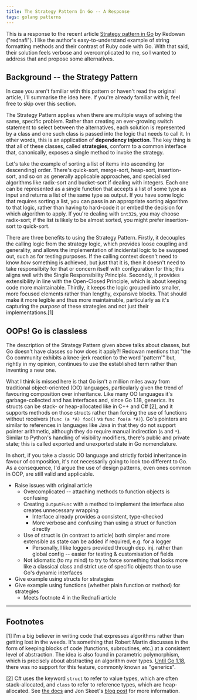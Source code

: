 ```yaml
---
title: The Strategy Pattern In Go -- A Response
tags: golang patterns
---
```


This is a response to the recent article [Strategy pattern in Go](https://rednafi.com/go/strategy_pattern/) by Redowan ("rednafi").
I like the author's easy-to-understand example of string formatting methods and their contrast of Ruby code with Go.
With that said, their solution feels verbose and overcomplicated to me, so I wanted to address that and propose some alternatives.

## Background -- the Strategy Pattern

In case you aren't familiar with this pattern or haven't read the original article, I'll summarise the idea here.
If you're already familiar with it, feel free to skip over this section.

The Strategy Pattern applies when there are multiple ways of solving the same, specific problem.
Rather than creating an ever-growing switch statement to select between the alternatives, each solution is represented by a class and one such class is passed into the logic that needs to call it.
In other words, this is an application of **dependency injection**.
The key thing is that all of these classes, called **strategies**, conform to a common interface that, canonically, exposes a single method to invoke the strategy.

Let's take the example of sorting a list of items into ascending (or descending) order.
There's quick-sort, merge-sort, heap-sort, insertion-sort, and so on as generally applicable approaches, and specialised algorithms like radix-sort and bucket-sort if dealing with integers.
Each one can be represented as a single function that accepts a list of some type as input and returns a list of the same type as output.
If you have some logic that requires sorting a list, you can pass in an appropriate sorting algorithm to that logic, rather than having to hard-code it or embed the decision for which algorithm to apply.
If you're dealing with `int32`s, you may choose radix-sort; if the list is likely to be almost sorted, you might prefer insertion-sort to quick-sort.

There are three benefits to using the Strategy Pattern.
Firstly, it decouples the calling logic from the strategy logic, which provides loose coupling and generality, and allows the implementation of incidental logic to be swapped out, such as for testing purposes.
If the calling context doesn't need to know _how_ something is achieved, but just that it is, then it doesn't need to take responsilbity for that or concern itself with configuration for this; this aligns well with the Single Responsibility Principle.
Secondly, it provides extensibility in line with the Open-Closed Principle, which is about keeping code more maintainable.
Thirdly, it keeps the logic grouped into smaller, more focused elements rather than lengthy, expansive blocks.
That should make it more legible and thus more maintainable, particularly as it's capturing the _purpose_ of these strategies and not just their implementations.[1]

## OOPs!  Go is classless

The description of the Strategy Pattern given above talks about classes, but Go doesn't have classes so how does it apply?!
Redowan mentions that "the Go community exhibits a knee-jerk reaction to the word 'pattern'" but, rightly in my opinion, continues to use the established term rather than inventing a new one.

What I think is missed here is that Go isn't a million miles away from traditional object-oriented (OO) languages, particularly given the trend of favouring composition over inheritance.
Like many OO languages it's garbage-collected and has interfaces and, since Go 1.18, generics.
Its structs can be stack- or heap-allocated like in C++ and C# [2], and it supports methods on those structs rather than forcing the use of functions without receivers (`func (a *A) foo()` vs `func foo(a *A)`).
Go's pointers are similar to references in languages like Java in that they do not support pointer arithmetic, although they do require manual indirection (`&` and `*`).
Similar to Python's handling of visibility modifiers, there's public and private state; this is called exported and unexported state in Go nomenclature.

In short, if you take a classic OO language and strictly forbid inheritance in favour of composition, it's not necessarily going to look too different to Go.
As a consequence, I'd argue the use of design patterns, even ones common in OOP, are still valid and applicable.

* Raise issues with original article
  * Overcomplicated -- attaching methods to function objects is confusing
  * Creating `OutputFunc` with a method to implement the interface also creates unnecessary wrapping
    * Interface already provides a consistent, type-checked
    * More verbose and confusing than using a struct or function directly
  * Use of struct is (in contrast to article) both simpler and more extensible as state can be added if required, e.g. for a logger
    * Personally, I like loggers provided through dep. inj. rather than global config -- easier for testing & customisation of fields
  * Not idiomatic (to my mind) to try to force something that looks more like a classical class and strict use of specific objects than to use Go's dynamic interfaces
* Give example using structs for strategies
* Give example using functions (whether plain function or method) for strategies
  * Meets footnote 4 in the Rednafi article

---

## Footnotes

[1] I'm a big believer in writing code that expresses algorithms rather than getting lost in the weeds.
It's something that Robert Martin discusses in the form of keeping blocks of code (functions, subroutines, etc.) at a consistent level of abstraction.
The idea is also found in parametric polymorphism, which is precisely about abstracting an algorithm over types.
[Until Go 1.18](https://go.dev/blog/intro-generics), there was no support for this feature, commonly known as "generics".

[2] C# uses the keyword `struct` to refer to value types, which are often stack-allocated, and `class` to refer to reference types, which are heap-allocated.
See [the docs](https://learn.microsoft.com/en-us/dotnet/standard/design-guidelines/choosing-between-class-and-struct) and Jon Skeet's [blog post](https://jonskeet.uk/csharp/memory.html) for more information.
